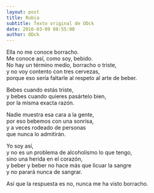 ```yaml
---
layout: post
title: Rubia
subtitle: Texto original de ODck
date: 2016-03-09 08:55:00
author: ODck
---
```


Ella no me conoce borracho.  
Me conoce así, como soy, bebido.  
No hay un término medio, borracho o triste,  
y no voy contento con tres cervezas,  
porque eso sería faltarle al respeto al arte de beber.  

Bebes cuando estás triste,  
y bebes cuando quieres pasártelo bien,  
por la misma exacta razón.  

Nadie muestra esa cara a la gente,  
por eso bebemos con una sonrisa,  
y a veces rodeado de personas  
que nunca lo admitirán.  

Yo soy así,  
y no es un problema de alcoholismo lo que tengo,  
sino una herida en el corazón,  
y beber y beber no hace más que licuar la sangre  
y no parará nunca de sangrar.

Así que la respuesta es no, nunca me ha visto borracho.